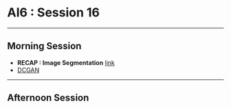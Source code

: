 # AI6 : Session 16
---
## Morning Session

- **RECAP : Image Segmentation** [link](https://github.com/AI6-Bangalore-Chapter/2018-cycle-2/tree/master/Sessions/Session_15)
- [DCGAN](https://colab.research.google.com/drive/1XxSO_JAzZWjXLTaQyAPmhupooHJVtoWo)
---
## Afternoon Session
